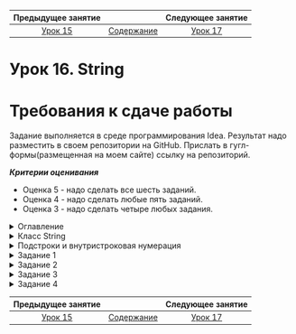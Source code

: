 Предыдущее занятие |         &nbsp;          | Следующее занятие
:----------------:|:-----------------------:|:----------------:
[Урок 15](LESSON15.MD) | [Содержание](README.MD) | [Урок 17](LESSON17.md)

# Урок 16. String

# Требования к сдаче работы

Задание выполняется в среде программирования Idea. Результат надо разместить в своем репозитории на GitHub.
Прислать в гугл-формы(размещенная на моем сайте) ссылку на репозиторий.

***Критерии оценивания***

* Оценка 5 - надо сделать все шесть заданий.
* Оценка 4 - надо сделать любые пять заданий.
* Оценка 3 - надо сделать четыре любых задания.

<details>
<summary>
Оглавление
</summary>

# Оглавление

1. [Класс String](#класс-string)
   * [Строковый литерал](#строковый-литерал)
   * [Пул строк и методы `Object`](#пул-строк-и-методы-object)
   * [Полезные методы `String`](#полезные-методы-string)
2. [Подстроки и внутристроковая нумерация](#подстроки-и-внутристроковая-нумерация)
   * [Нумерация символов внутри строки](#нумерация-символов-внутри-строки)
   * [Получение символа по индексу](#получение-символа-по-индексу)
   * [Составляем простой алгоритм на основе стандартных методов](#составляем-простой-алгоритм-на-основе-стандартных-методов)
3. [Задание 1](#задание-1)
4. [Задание 2](#задание-2)
5. [Задание 3](#задание-3)
6. [Задание 4](#задание-4)
7. [Задание 5](#задание-5)
8. [Задание 6](#задание-6)
   

</details>

<details>
<summary>Класс String</summary>

# Класс String

Строки в программировании встречаются повсеместно. 
Любое сообщение в браузере, текст для ввода и вывода, время, даты — всё это строки. 

Его объект представляет собой набор символов — **строку** (англ. _string_). Например, текст урока, который вы сейчас читаете, —
это множество объектов `String`. 

Класс `String` — самый популярный в любой программе на `Java`, даже если в коде нет ни одного его экземпляра.
Без строк не обойтись при записи метаинформации, такой как имена классов и импортов. 
Также `String` даёт возможность проводить множество манипуляций со строками: 
проверять их размер и содержание, приводить к нужному регистру.

## Строковый литерал

Поскольку строки являются объектами, их можно создавать через ключевое слово `new`:
```java
String myString = new String("Привет!");
```
 
Однако гораздо проще и удобнее создавать так, как вы делали во всех предыдущих уроках: 
```java
String myString = "Привет!";  
```
При такой записи объект-строка создаётся через строковый **литерал** (англ. _string literal_).
**Литералы** — это заранее определённые константные значения в программе.
Их не могут создать программисты, и они всегда обозначают одно и то же. 
Например, символ `1` — это значение, всегда равное единице, а запись `"кот"` всегда обозначает пушистого домашнего питомца. 
В нашем примере литералом будет запись `"Привет!"`. 

Литералы используются практически во всех языках программирования для создания значений примитивных типов: 

```java
int age = 23; // 23 — числовой литерал
String name = "Байт"; // "Байт" — строковый литерал
boolean isJavaAwesome = true; // true — булев литерал  
```

По возможности всегда создавайте строки через литерал. 
Во-первых, такая запись короче и привычнее для большинства разработчиков. 
Во-вторых, она позволяет JVM использовать специальные оптимизации для строк. 

## Пул строк и методы `Object`

Строки — неизменяемые объекты. Это значит, что вы не сможете подменить символы внутри после инициализации. 
Поэтому для экономии места в оперативной памяти строки с одинаковым значением на уровне JVM могут ссылаться на один и тот же объект. 
При создании строк с помощью литерала они попадают в особое хранилище —  **пул строк** (англ. `string pool`). 
Если строка находится в пуле и вы попытаетесь создать строку с таким же значением,
то она не будет создаваться второй раз. Вместо этого вернётся ссылка на уже существующую. 
Подробнее о пуле строк можно почитать [здесь](https://ru.stackoverflow.com/questions/714949/%D0%A1%D1%80%D0%B0%D0%B2%D0%BD%D0%B5%D0%BD%D0%B8%D0%B5-%D1%81%D1%82%D1%80%D0%BE%D0%BA-%D0%B2-java-%D0%BF%D0%BE-%D1%81%D1%81%D1%8B%D0%BB%D0%BA%D0%B5)
или в [официальной документации](https://docs.oracle.com/en/java/javase/21/docs/api/java.base/java/lang/String.html). 

Важно запомнить, что строки, которые создаются через new, не попадают в пул. 
Это нужно учитывать при сравнении строк между собой. Вместо оператора == нужно всегда использовать `equals()`. 
Этот метод вместе с `toString()` и `hashCode()` уже корректно переопределены для `String` — как одного из основных классов стандартной библиотеки. 
Вот что произойдёт при сравнении строк через `==`, а не через `equals()`:

```java
public class Practicum {
    public static void main(String[] args) {
        String one = "привет"; // строка попала в пул
        String two = "привет"; // вместо создания новой строки берётся ссылка на уже существующую
        String three = new String("привет"); // создаётся новый объект

        System.out.println(one==two); // вернёт true
        System.out.println(one==three); // вернёт false
    }
}
```

```
Результат

true

false
```

Хотя все три строки одинаковые, у них отличается способ создания, 
и их сравнение через `==` вернёт как `true`, так и `false`.

Если бы строки сравнивались через `equals()`, 
то результат был бы корректным (поскольку происходит сравнение значений, а не ссылок).

```java
public class Practicum {
    public static void main(String[] args) {
        String one = "привет";
        String two = "привет";
        String three = new String("привет");

        System.out.println(one.equals(two)); // вернёт true
        System.out.println(one.equals(three)); // вернёт true
    }
}
```

```
Результат

true

true
```

Другой метод класса `Object` — `toString()`, который обычно используется, чтобы создать строковое представление объекта, при вызове для строк просто возвращает их самих.

## Полезные методы `String`

Класс `String` содержит несколько десятков методов. Знать все необязательно, но некоторые стоит запомнить. 
Например, узнать, сколько символов в строке, можно с помощью метода `length()`. Метод `isEmpty()` возвращает ответ, 
является ли строка пустой или нет. Если использовать их вместе, 
то можно заглянуть в содержание строки. Допустим, нужно проверить, есть ли в строке нужное количество символов:

```java
public class PasswordChecker {
    public boolean checkPassword(String password) {
        if (password.isEmpty()) { // проверяем, не является ли строка пустой
            System.out.println("Пароль отсутствует.");
            return false;
        } else if (password.length() < 8) { // размер строки не должен быть меньше 8 символов
            System.out.println("Пароль слишком короткий.");
            return false;
        }
        System.out.println("Подходящий пароль.");
        return true;
    }

    public static void main(String[] args) {
        PasswordChecker checker = new PasswordChecker();

        System.out.println(checker.checkPassword(""));           // false
        System.out.println(checker.checkPassword("S34fd1265Jd")); // true
        System.out.println(checker.checkPassword("          "));  // true
        System.out.println(checker.checkPassword("shortpw"));    // false
    }
}
```
```
Результат

Пароль отсутствует.

false

Подходящий пароль.

true

Подходящий пароль.

true

Пароль слишком короткий.

false

```

В этом коде методы `isEmpty()` и `length()` отвечают за то, чтобы пароль содержал не меньше восьми символов и не был пустым. 
Поменяйте значение строк и посмотрите, как изменится результат. 

Обратите внимание на «пустую» строку `"          "` (англ. _string blank_).
Она состоит только из пробелов. Да, пробелы — это тоже символы! Такие строки
из пробелов встречаются очень часто, и для их обработки тоже есть методы. `isBlank()` 
вернёт `true`, если строка действительно пустая (`""`) или содержит только пробельные символы. 
Метод `trim()` (англ. «обрезать») возвращает строку, из которой удалены пробельные символы в начале и в конце.

```java
public class Practicum {
    public static void main(String[] args) {
        String blank = "   ";
        String notBlank = "Тут пробелы или строка?!";
        System.out.println(blank.isBlank()); // true
        System.out.println(notBlank.isBlank()); // false

        String withBlanks = "  Привет, у меня тут лишние пробелы!";
        String trimmed = withBlanks.trim();
        System.out.println(trimmed);
    }
}
```
```
Результат

true

false

Привет, у меня тут лишние пробелы!
```


Строки могут состоять как из строчных, так и из прописных букв. 
Поэтому класс String предоставляет методы `toUpperCase()` и `toLowerCase()` для перевода строки в верхний и нижний регистры:

```java
public class Practicum {
    public static void main(String[] args) {
        String text = "Привет, я Java!";
        System.out.println(text.toUpperCase()); // выведет "ПРИВЕТ, Я JAVA!"
        System.out.println(text.toLowerCase()); // выведет "привет, я java!"
    }
}
```
```
Результат

ПРИВЕТ, Я JAVA!

привет, я java!
```

</details>

<details>
<summary>Подстроки и внутристроковая нумерация</summary>

# Подстроки и внутристроковая нумерация

При работе со строками часто нужно найти и потом изменить некоторые слова или отдельные символы. 
Это может понадобиться, например, для исправления орфографических ошибок в текстовом редакторе или 
чтобы найти нужную информацию в браузере. Для обработки этих и подобных задач используются подстроки. 
О них и поговорим в этом уроке. 

**Подстрока** (англ. _substring_) — это непрерывный набор символов внутри строки.
Например, «**обед**» — подстрока для «п**обед**а», а словосочетание «**упала на лапу**» содержится в строке «А роза **упала на лапу** Азора». 
А вот «**саёт**» не будет подстрокой для «**са**мол**ёт**» — так как тут нарушена последовательность символов. 

Строка также всегда будет подстрокой и для самой себя. 
Однако важно запомнить, что подстроки чувствительны к регистру. 
К примеру, «**чай**» будет подстрокой для «**чай**», 
но не будет для «**Чай**», а «**Кар**» не входит в «**картошка**», но входит в «**Карлсон**».

![img.png](img.png)

## Нумерация символов внутри строки

Ориентироваться внутри строк и искать подстроки позволяет внутренняя нумерация символов. 
Она ничем не отличается от нумерации в массиве и тоже начинается с **нуля**. Свой номер есть у каждого «символа»,
будь это цифра, символ алфавита, пробел или даже спецсимвол. Например, 
в строке `"Java"` символ `"v"` находится на второй позиции, а символ `"J"` на нулевой. 

![img_1.png](img_1.png)

Для манипуляций с подстроками в классе `String` предусмотрены свои методы. Например, с помощью `indexOf(String str)` и `lastIndexOf(String str)` 
можно найти индекс начала подстроки. Разница методов в том, что `indexOf` ищет слева направо, а `lastIndexOf` — справа налево. Если подстрока не найдена, вернётся `-1`.

```java
public class Practicum {
    public static void main(String[] args) {
        String start = "Hello, world!";
        System.out.println(start.indexOf("world"));
    }
}
```
Будет напечатано `7`. Это индекс элемента `"w"`, с которого начинается подстрока `"world"`. 

![img_2.png](img_2.png)

Методы `indexOf()` и `lastIndexOf()` также могут принимать в качестве второго аргумента индекс, с которого нужно начать поиск. 
В этом случае их сигнатура будет такой — `indexOf(String str, int fromIndex)` и `lastIndexOf(String str,int fromIndex)`. 
Искать, начиная от конкретного символа, полезно, когда вы точно знаете, где 
находится искомая подстрока. Однако если начать поиск не с того элемента, то можно вообще её не найти:

```java
public class Practicum {
    public static void main(String[] args) {
        String start = "Hello, world!";
        System.out.println(start.indexOf("world", 10));
    }
}
```
Метод вернёт -1, так как с позиции 10 при движении слева направо подстроку "world" обнаружить не получилось. 

![img_3.png](img_3.png)

## Получение символа по индексу

Получить элемент можно с помощью метода `charAt(int index)`.
Его, к слову, удобно использовать в циклах для прохода по всем элементам строки. 
В качестве аргумента в метод передаётся индекс:

```java
public class Practicum {
    public static void main(String[] args) {
        String soManyMethods = "Опять много новых методов!";
        System.out.println(soManyMethods.charAt(5)); // выведет пробел
        System.out.println(soManyMethods.charAt(14)); // выведет 'в'
        System.out.println(soManyMethods.charAt(54)); // выдаст исключение
    }
}
```

```
Результат

Exception in thread "main" java.lang.StringIndexOutOfBoundsException: index 54,length 26

	at java.base/java.lang.String.checkIndex(String.java:3278)

	at java.base/java.lang.StringUTF16.checkIndex(StringUTF16.java:1470)

	at java.base/java.lang.StringUTF16.charAt(StringUTF16.java:1267)

	at java.base/java.lang.String.charAt(String.java:695)

	at Practicum.main(Practicum.java:6)
в
```
Символ по индексу обязательно должен существовать, иначе программа выбросит исключение `StringIndexOutOfBoundsException` (англ. «**индекс находится за границами строки**»). 

## Составляем простой алгоритм на основе стандартных методов

Методы стандартной библиотеки — полезные инструменты. Но нужно не только знать их, но и уметь объединять в новые. Допустим, вам нужно написать метод, 
который будет проверять, что какая-то подстрока встречается в строке только один раз. Назовём его, например, `boolean onlySingleSubstring(String initialString, String substring)`. 

```java
onlySingleSubstring("раз два три",      "раз", ); // тут метод должен вернуть true
onlySingleSubstring("раз два, раз два", "раз", ); // а тут false
```

Можно придумать несколько решений, но самое простое — проверить, 
что искомая подстрока входит слева направо (`indexOf(...)`) и справа налево (`lastIndexOf()`) с одинаковым индексом.

```java
public class OnlySubstring {
    public boolean onlySingleSubstring(String initialString, String substring) {
        return initialString.indexOf(substring) == initialString.lastIndexOf(substring);
    }

    public static void main(String[] args) {
        var os = new OnlySubstring();
        System.out.println(os.onlySingleSubstring("раз два, раз два", "раз"));
        System.out.println(os.onlySingleSubstring("раз два", "раз"));
    }
}
```

```
Результат

false

true
```

Если индексы при поиске подстроки не совпадают, значит, методы обнаруживали несколько повторов. 
Чтобы придумать даже такой простой алгоритм, нужно хорошо знать стандартные методы. 

</details>


<details>

<summary>Задание 1</summary>

# Задание 1

Пользователи веб-сайта часто вставляют лишние пробелы в поля ввода. 
Напишите метод `fixString()` для обрезки ненужных пробелов. 
Он должен возвращать текст "Вы ничего не ввели!", 
если входная строка пустая или состоит из пробельных символов.

```java

public class CleanInput {
    public String fixString(String str) {
        
    }
}

```

## Подсказка

* Для того чтобы проверить, пустая строка или нет, нужен метод isBlank().
* Отчистить строку от лишних пробелов в начале и конце можно с помощью trim().
* Для оформления метода вам понадобится условная конструкция if () {} else {}.

</details>


<details>

<summary>Задание 2</summary>

# Задание 2

Реализуйте методы `capsLock()` и `print()`. 
Первый устанавливает флаг `isCapsLock` в `true` или `false`.
Второй выводит строку в верхнем или оставляет регистр как есть в зависимости от этого флаг

```java
public class TextEditor {

    private boolean isCapsLock = false;

    public void capsLock() {
        // Здесь нужно изменить значение флага isCapsLock на противоположное
    }

    public void print(String str) {
		// а здесь нужно распечатать строку или в верхнем регистре, или без изменений, учитывая флаг
    }
}


```

## Подсказка

* Для изменения значения флага на противоположное можно взять его логическое отрицание `true == !false`.
* Чтобы выбрать, в каком регистре выводить строку, можно использовать условную конструкцию `if (...) {} else {}`.

</details>

<details>

<summary>Задание 3</summary>

# Задание 3

В отделах кадров часто требуется искать работников по первым буквам фамилии.
От перебора бумажных картотек уже отказались — все персональные данные загружены в электронную базу. 
Вам нужно реализовать метод `boolean startsWith(String initial, String other)`,
который возвращает `true`, если фамилия работника `initial` начинается с подстроки `other`, иначе `false`.

```java
public class SubstringFunctions {
    public boolean startsWith(String initial, String other) {
        ... // реализуйте метод
    }
}

```

## Подсказка

* Чтобы проверить содержание подстроки в строке нужно вызвать для `initial метод indexOf()`, в который передать other.
* Если вызов `indexOf()` вернёт значение `0`, то метод вернёт `true`, иначе `false` — это нам и нужно.

</details>


<details>

<summary>Задание 4</summary>

# Задание 4

Теперь вам нужно реализовать метод `boolean endsWith(String initial, String other)` — для поиска не по началу слова, а по окончанию. 
Метод должен возвращать true, если строка `initial` заканчивается на строку `other`, иначе `false`.
Например, для сочетания «жираф» и «раф», результат должен быть `true`, так как строка «жираф» заканчивается на слово «раф», 
а вот для сочетания «кошка» и «каша» должно вернуться `false`.

```java
public class SubstringFunctions {
    public boolean endsWith(String initial, String other) {
        ... // реализуйте метод
    }
}

```

## Подсказка

* Чтобы написать алгоритм, возьмите конкретный пример. Допустим, у вас есть строки «ик» и «котик». 
Для начала определить, начиная с какой позиции первое входит во второе. 
Индекс вхождения `other` в `initial` определим через `initial.lastIndexOf(other)`. Получили `3`.
* Обратите внимание на то, каким образом соотносятся длины строк initial и other. Сколько нужно прибавить к 3, чтобы получилась длина строки «котик», то есть 5? 
Это значение всегда будет равно длине строки `other`.
* Остаётся только сравнить сумму найденного индекса и длины окончания с длиной начальной строки `initial.length()`.

</details>



Предыдущее занятие |         &nbsp;          | Следующее занятие
:----------------:|:-----------------------:|:----------------:
[Урок 15](LESSON15.MD) | [Содержание](README.MD) | [Урок 17](LESSON17.MD)
